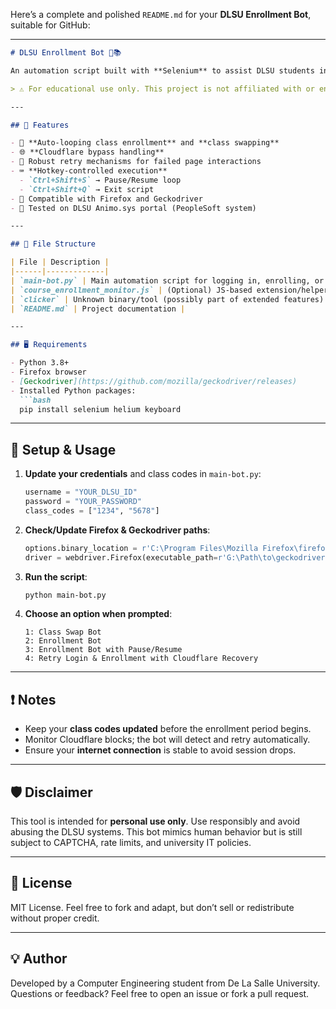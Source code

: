 Here’s a complete and polished `README.md` for your **DLSU Enrollment Bot**, suitable for GitHub:

---

```markdown
# DLSU Enrollment Bot 🧠📚

An automation script built with **Selenium** to assist DLSU students in automating course **enrollment**, **class swapping**, and **retry-based registration** on the [Animo.sys Portal](http://animo.sys.dlsu.edu.ph/). Designed to reduce the hassle of manual enrollment by looping through tasks, detecting Cloudflare issues, and retrying failed attempts.

> ⚠️ For educational use only. This project is not affiliated with or endorsed by De La Salle University.

---

## 🚀 Features

- 🔁 **Auto-looping class enrollment** and **class swapping**
- 🌐 **Cloudflare bypass handling**
- 🧪 Robust retry mechanisms for failed page interactions
- ⌨️ **Hotkey-controlled execution**
  - `Ctrl+Shift+S` → Pause/Resume loop
  - `Ctrl+Shift+Q` → Exit script
- 🧩 Compatible with Firefox and Geckodriver
- 🧪 Tested on DLSU Animo.sys portal (PeopleSoft system)

---

## 📁 File Structure

| File | Description |
|------|-------------|
| `main-bot.py` | Main automation script for logging in, enrolling, or swapping classes |
| `course_enrollment_monitor.js` | (Optional) JS-based extension/helper logic (not integrated in `main-bot.py`) |
| `clicker` | Unknown binary/tool (possibly part of extended features) |
| `README.md` | Project documentation |

---

## 🖥️ Requirements

- Python 3.8+
- Firefox browser
- [Geckodriver](https://github.com/mozilla/geckodriver/releases)
- Installed Python packages:
  ```bash
  pip install selenium helium keyboard
  ```

---

## 🔧 Setup & Usage

1. **Update your credentials** and class codes in `main-bot.py`:
   ```python
   username = "YOUR_DLSU_ID"
   password = "YOUR_PASSWORD"
   class_codes = ["1234", "5678"]
   ```

2. **Check/Update Firefox & Geckodriver paths**:
   ```python
   options.binary_location = r'C:\Program Files\Mozilla Firefox\firefox.exe'
   driver = webdriver.Firefox(executable_path=r'G:\Path\to\geckodriver.exe', options=options)
   ```

3. **Run the script**:
   ```bash
   python main-bot.py
   ```

4. **Choose an option when prompted**:
   ```
   1: Class Swap Bot
   2: Enrollment Bot
   3: Enrollment Bot with Pause/Resume
   4: Retry Login & Enrollment with Cloudflare Recovery
   ```

---

## ❗ Notes

- Keep your **class codes updated** before the enrollment period begins.
- Monitor Cloudflare blocks; the bot will detect and retry automatically.
- Ensure your **internet connection** is stable to avoid session drops.

---

## 🛡️ Disclaimer

This tool is intended for **personal use only**. Use responsibly and avoid abusing the DLSU systems. This bot mimics human behavior but is still subject to CAPTCHA, rate limits, and university IT policies.

---

## 📜 License

MIT License. Feel free to fork and adapt, but don’t sell or redistribute without proper credit.

---

## 💡 Author

Developed by a Computer Engineering student from De La Salle University.  
Questions or feedback? Feel free to open an issue or fork a pull request.

```
